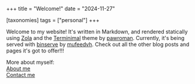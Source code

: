 +++
title = "Welcome!"
date = "2024-11-27"

[taxonomies]
tags = ["personal"]
+++

Welcome to my website! It's written in Markdown, and rendered statically using [Zola](https://www.getzola.org/) and the [Terminimal](https://github.com/pawroman/zola-theme-terminimal/) theme by [pawroman](https://github.com/pawroman). Currently, it's being served with [binserve](https://github.com/mufeedvh/binserve) by [mufeedvh](https://github.com/mufeedvh). Check out all the other blog posts and pages it's got to offer!!!

More about myself:  
[About me](@/pages/about.md)  
[Contact me](@/pages/contact.md)  
